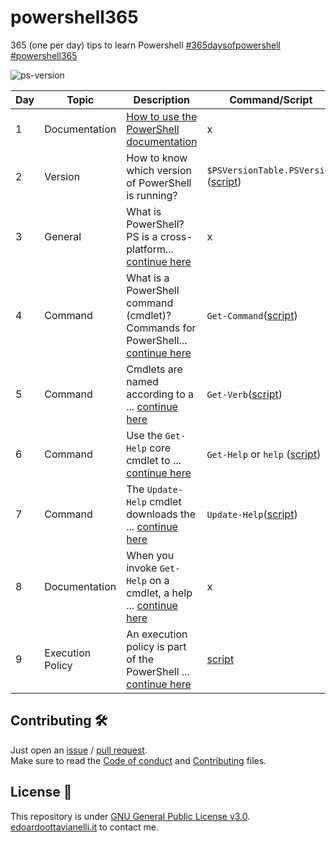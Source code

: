 # powershell365
365 (one per day) tips to learn Powershell [#365daysofpowershell](https://twitter.com/search?q=365daysofpowershell) [#powershell365](https://twitter.com/search?q=powershell365)

![ps-version](https://github.com/edoardottt/images/blob/main/powershell365/ps-version.svg)

| Day | Topic | Description | Command/Script | Tweet | References |
| ----------- | -------- | ----------- | -------- | --------- | --------- |
| 1 | Documentation | [How to use the PowerShell documentation](https://docs.microsoft.com/en-us/powershell/scripting/how-to-use-docs?view=powershell-7.1) | x | [tweet](https://twitter.com/edoardottt2/status/1430935729346056197) | [[1]](https://docs.microsoft.com/en-us/powershell/scripting/how-to-use-docs?view=powershell-7.1) |
| 2 | Version | How to know which version of PowerShell is running? | `$PSVersionTable.PSVersion` ([script](https://github.com/edoardottt/powershell365/blob/main/scripts/day002)) | [tweet](https://twitter.com/edoardottt2/status/1431254758170537985) | [[1]](https://docs.microsoft.com/en-us/powershell/scripting/how-to-use-docs?view=powershell-7.1) |
| 3 | General | What is PowerShell? PS is a cross-platform... [continue here](https://github.com/edoardottt/powershell365/blob/main/descriptions/day003.md) | x | [tweet](https://twitter.com/edoardottt2/status/1431613332683960324) | [[1]](https://docs.microsoft.com/en-us/powershell/scripting/overview?view=powershell-7.1) |
| 4 | Command | What is a PowerShell command (cmdlet)? Commands for PowerShell... [continue here](https://github.com/edoardottt/powershell365/blob/main/descriptions/day004.md) | `Get-Command`([script](https://github.com/edoardottt/powershell365/tree/main/scripts/day004)) | [tweet](https://twitter.com/edoardottt2/status/1431914629500899330) | [[1]](https://docs.microsoft.com/en-us/powershell/module/microsoft.powershell.core/get-command?view=powershell-7.1) |
| 5 | Command | Cmdlets are named according to a ... [continue here](https://github.com/edoardottt/powershell365/blob/main/descriptions/day005.md) | `Get-Verb`([script](https://github.com/edoardottt/powershell365/tree/main/scripts/day005)) | [tweet](https://twitter.com/edoardottt2/status/1432331172613394434) | [[1]](https://docs.microsoft.com/en-us/powershell/module/microsoft.powershell.utility/get-verb?view=powershell-7.1)
| 6 | Command | Use the `Get-Help` core cmdlet to ... [continue here](https://github.com/edoardottt/powershell365/blob/main/descriptions/day006.md) | `Get-Help` or `help` ([script](https://github.com/edoardottt/powershell365/tree/main/scripts/day006)) | [tweet](https://twitter.com/edoardottt2/status/1432706641145761809) | [[1]](https://docs.microsoft.com/en-us/powershell/module/microsoft.powershell.core/get-help?view=powershell-7.1)
| 7 | Command | The `Update-Help` cmdlet downloads the ... [continue here](https://github.com/edoardottt/powershell365/blob/main/descriptions/day007.md) | `Update-Help`([script](https://github.com/edoardottt/powershell365/tree/main/scripts/day007)) | [tweet](https://twitter.com/edoardottt2/status/1433098145131597829) | [[1]](https://docs.microsoft.com/en-us/powershell/module/microsoft.powershell.core/update-help?view=powershell-7.1)
| 8 | Documentation | When you invoke `Get-Help` on a cmdlet, a help ... [continue here](https://github.com/edoardottt/powershell365/blob/main/descriptions/day008.md) | x | [tweet](https://twitter.com/edoardottt2/status/1433812339921494017) | [[1]](https://docs.microsoft.com/en-us/powershell/scripting/learn/ps101/02-help-system?view=powershell-7.1)
| 9 | Execution Policy | An execution policy is part of the PowerShell ... [continue here](https://github.com/edoardottt/powershell365/blob/main/descriptions/day009.md) | [script](https://github.com/edoardottt/powershell365/tree/main/scripts/day009) | link-tweet | [[1]](https://docs.microsoft.com/en-us/powershell/module/microsoft.powershell.security/set-executionpolicy?view=powershell-7.1) [[2]](https://docs.microsoft.com/en-us/powershell/module/microsoft.powershell.security/get-executionpolicy?view=powershell-7.1)


Contributing 🛠
-------

Just open an [issue](https://github.com/edoardottt/powershell365/issues) / [pull request](https://github.com/edoardottt/powershell365/pulls).  
Make sure to read the [Code of conduct](https://github.com/edoardottt/powershell365/blob/main/CODE_OF_CONDUCT.md) and [Contributing](https://github.com/edoardottt/powershell365/blob/main/CONTRIBUTING.md) files.

License 📝
-------

This repository is under [GNU General Public License v3.0](https://github.com/edoardottt/powershell365/blob/main/LICENSE).  
[edoardoottavianelli.it](https://www.edoardoottavianelli.it) to contact me.
